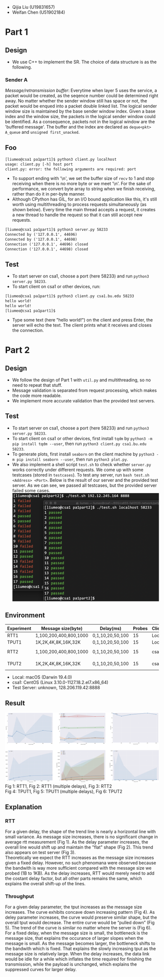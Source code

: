 * Qijia Liu (U19831657)
* Weifan Chen (U51902184)
# Part 1
## Design
* We use C++ to implement the SR. The choice of data structure is as the following.

### Sender A

*Message/retransmission buffer*: Everytime when layer 5 uses the service, a packet would be created, as the seqence number could be determined right away. No matter whether the sender window still has space or not, the packet would be enqued into a packet double linked list. The logical sender window size is maintained by the base sender window index. Given a base index and the window size, the packets in the logical sender window could be identified. As a consequence, packets not in the logical window are the 'buffered message'. The buffer and the index are declared as `deque<pkt> A_queue` and `unsigned first_unacked`. 



## Foo
```
[liumeo@csa1 pa1part1]$ python3 client.py localhost
usage: client.py [-h] host port
client.py: error: the following arguments are required: port
```
* To support ending with '\n', we set the buffer size of `recv` to 1 and stop receiving when there is no more byte or we meet '\n'. For the sake of performance, we convert byte array to string when we finish receiving, rather than do it in per-byte manner.
* Although CPython has GIL, for an I/O bound application like this, it's still worth using multithreading to process requests simultaneously (as shown below). Every time the main thread accepts a request, it creates a new thread to handle the request so that it can still accept new requests.
```
[liumeo@csa1 pa1part1]$ python3 server.py 58233
Connected by ('127.0.0.1', 44696)
Connected by ('127.0.0.1', 44698)
Connection ('127.0.0.1', 44696) closed
Connection ('127.0.0.1', 44698) closed
```
## Test
* To start server on csa1, choose a port (here 58233) and run `python3 server.py 58233`.
* To start client on csa1 or other devices, run:
```
[liumeo@csa1 pa1part1]$ python3 client.py csa1.bu.edu 58233
hello world!
hello world!
[liumeo@csa1 pa1part1]$
```
* Type some text (here "hello world!") on the client and press Enter, the server will echo the text. The client prints what it receives and closes the connection.
<div style="page-break-after: always;"></div>

# Part 2
## Design
* We follow the design of Part 1 with `util.py` and multithreading, so no need to repeat that stuff.
* Message validation is separated from request processing, which makes the code more readable.
* We implement more accurate validation than the provided test servers.
## Test
* To start server on csa1, choose a port (here 58233) and run `python3 server.py 58233`.
* To start client on csa1 or other devices, first install `tqdm` by `python3 -m pip install tqdm --user`, then run `python3 client.py csa1.bu.edu 58233`.
* To generate plots, first install `seaborn` on the client machine by `python3 -m pip install seaborn --user`, then run `python3 plot.py`.
* We also implement a shell script `test.sh` to check whether `server.py` works correctly under different requests. We come up with some testcases (stored in `testcases`). To test any server, run `bash test.sh <Address> <Port>`. Below is the result of our server and the provided test server. As we can see, we passed all testcases, but the provided server failed some cases.
![](test.jpg)
## Environment
Experiment|Message size(byte)|Delay(ms)|Probes|Client|Server
-|-|-|-|-|-
RTT1|1,100,200,400,800,1000|0,1,10,20,50,100|15|Local|csa1
TPUT1|1K,2K,4K,8K,16K,32K|0,1,10,20,50,100|15|Local|csa1
RTT2|1,100,200,400,800,1000|0,1,10,20,50,100|15|csa1|Test Server
TPUT2|1K,2K,4K,8K,16K,32K|0,1,10,20,50,100|15|csa1|Test Server
* Local: macOS (Darwin 19.4.0)
* csa1: CentOS (Linux 3.10.0-1127.18.2.el7.x86_64)
* Test Server: unknown, 128.206.119.42:8888
## Result
![](plot.png)
Fig 1: RTT1, Fig 2: RTT1 (multiple delays), Fig 3: RTT2  
Fig 4: TPUT1, Fig 5: TPUT1 (multiple delays), Fig 6: TPUT2  
## Explanation
### RTT
For a given delay, the shape of the trend line is nearly a horizontal line with small variance. As message size increases, there is no significant change in average rtt measurement (Fig 1). As the delay parameter increases, the overall line would shift up and maintain the "flat" shape (Fig 2). This trend also appears on test server (Fig 3).  
Theoretically we expect the RTT increases as the message size increases given a fixed delay. However, no such phenomana were observed because the bandwith is way more sufficient compared with the message size we probed (1B to 1KB). As the delay increases, RTT would merely need to add the costant delay factor, but all other parts remains the same, which explains the overall shift-up of the lines.
### Throughput
For a given delay parameter, the tput increases as the message size increases. The curve exhibits concave down increasing pattern (Fig 4). As deley parameter increases, the curve would preserve similar shape, but the overall tput would decrease. The entire curve would be “pulled down” (Fig 5). The trend of the curve is similar no matter where the server is (Fig 6).  
For a fixed delay, when the message size is small, the bottleneck is the message size, that explains the occurance of larger slopes when the message is small. As the message becomes larger, the bottleneck shifts to the bandwith which is fixed. That explains the slowly increasing tput as the message size is relatively large. When the delay increases, the data link would be idle for a while which inflates the time required for finishing the transmission, while the payload is unchanged, which explains the suppressed curves for larger delay.
